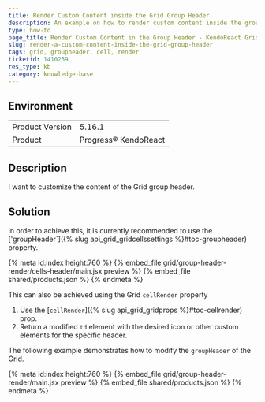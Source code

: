 ```yaml
---
title: Render Custom Content inside the Grid Group Header
description: An example on how to render custom content inside the group header of the KendoReact Grid.
type: how-to
page_title: Render Custom Content in the Group Header - KendoReact Grid
slug: render-a-custom-content-inside-the-grid-group-header
tags: grid, groupheader, cell, render
ticketid: 1410259
res_type: kb
category: knowledge-base
---
```


## Environment

<table>
    <tbody>
	    <tr>
	    	<td>Product Version</td>
	    	<td>5.16.1</td>
	    </tr>
	    <tr>
	    	<td>Product</td>
	    	<td>Progress® KendoReact</td>
	    </tr>
    </tbody>
</table>


## Description

I want to customize the content of the Grid group header.

## Solution

In order to achieve this, it is currently recommended to use the ['groupHeader`]({% slug api_grid_gridcellssettings %}#toc-groupheader) property.

{% meta id:index height:760 %}
{% embed_file grid/group-header-render/cells-header/main.jsx preview %}
{% embed_file shared/products.json %}
{% endmeta %}

This can also be achieved using the Grid `cellRender` property
1. Use the [`cellRender`]({% slug api_grid_gridprops %}#toc-cellrender) prop.
1. Return a modified `td` element with the desired icon or other custom elements for the specific header.

The following example demonstrates how to modify the `groupHeader` of the Grid.

{% meta id:index height:760 %}
{% embed_file grid/group-header-render/main.jsx preview %}
{% embed_file shared/products.json %}
{% endmeta %}
